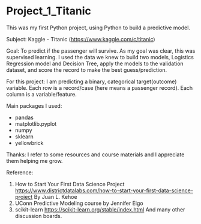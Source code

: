 # Project_1_Titanic

This was my first Python project, using Python to build a predictive model.

Subject: 
Kaggle - Titanic (https://www.kaggle.com/c/titanic)

Goal: 
To predict if the passenger will survive. 
As my goal was clear, this was supervised learning. 
I used the data we knew to build two models, Logistics Regression model and Decision Tree, apply the models to the validation dataset, and score the record to make the best guess/prediction.

For this project:
I am predicting a binary, categorical target(outcome) variable.
Each row is a record/case (here means a passenger record).
Each column is a variable/feature.

Main packages I used:
- pandas
- matplotlib.pyplot
- numpy
- sklearn
- yellowbrick


Thanks:
I refer to some resources and course materials and I appreciate them helping me grow.

Reference:
1) How to Start Your First Data Science Project https://www.districtdatalabs.com/how-to-start-your-first-data-science-project By Juan L. Kehoe
2) UConn Predictive Modeling course by Jennifer Eigo
3) scikit-learn https://scikit-learn.org/stable/index.html
And many other discussion boards.
